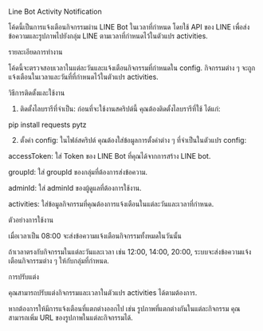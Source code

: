 Line Bot Activity Notification

โค้ดนี้เป็นการแจ้งเตือนกิจกรรมผ่าน LINE Bot ในเวลาที่กำหนด โดยใช้ API ของ LINE เพื่อส่งข้อความและรูปภาพไปยังกลุ่ม LINE ตามเวลาที่กำหนดไว้ในตัวแปร activities.

รายละเอียดการทำงาน

โค้ดนี้จะตรวจสอบเวลาในแต่ละวันและแจ้งเตือนกิจกรรมที่กำหนดใน config. กิจกรรมต่าง ๆ จะถูกแจ้งเตือนในเวลาและวันที่ที่กำหนดไว้ในตัวแปร activities.


วิธีการติดตั้งและใช้งาน

1. ติดตั้งไลบรารีที่จำเป็น: ก่อนที่จะใช้งานสคริปต์นี้ คุณต้องติดตั้งไลบรารีที่ใช้ ได้แก่:

pip install requests pytz


2. ตั้งค่า config: ในไฟล์สคริปต์ คุณต้องใส่ข้อมูลการตั้งค่าต่าง ๆ ที่จำเป็นในตัวแปร config:

accessToken: ใส่ Token ของ LINE Bot ที่คุณได้จากการสร้าง LINE bot.

groupId: ใส่ groupId ของกลุ่มที่ต้องการส่งข้อความ.

adminId: ใส่ adminId ของผู้ดูแลที่ต้องการใช้งาน.

activities: ใส่ข้อมูลกิจกรรมที่คุณต้องการแจ้งเตือนในแต่ละวันและเวลาที่กำหนด.



ตัวอย่างการใช้งาน

เมื่อเวลาเป็น 08:00 จะส่งข้อความแจ้งเตือนกิจกรรมทั้งหมดในวันนั้น

ถ้าเวลาตรงกับกิจกรรมในแต่ละวันและเวลา เช่น 12:00, 14:00, 20:00, ระบบจะส่งข้อความแจ้งเตือนกิจกรรมต่าง ๆ ให้กับกลุ่มที่กำหนด.


การปรับแต่ง

คุณสามารถปรับแต่งกิจกรรมและเวลาในตัวแปร activities ได้ตามต้องการ.

หากต้องการให้มีการแจ้งเตือนที่แตกต่างออกไป เช่น รูปภาพที่แตกต่างกันในแต่ละกิจกรรม คุณสามารถเพิ่ม URL ของรูปภาพในแต่ละกิจกรรมได้.
